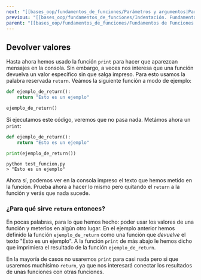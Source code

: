 ```yaml
---
next: "[[bases_oop/fundamentos_de_funciones/Parámetros y argumentos|Parámetros y argumentos]]"
previous: "[[bases_oop/fundamentos_de_funciones/Indentación. Fundamental en python|Indentación. Fundamental en python]]"
parent: "[[bases_oop/fundamentos_de_funciones/Fundamentos de Funciones|Fundamentos de Funciones]]"
---
```

## Devolver valores
Hasta ahora hemos usado la función `print` para hacer que aparezcan mensajes en la consola. Sin embargo, a veces nos interesa que una función devuelva un valor específico sin que salga impreso. Para esto usamos la palabra reservada `return`. Veámos la siguiente función a modo de ejemplo:

```python title="python"
def ejemplo_de_return():
    return "Esto es un ejemplo"

ejemplo_de_return()
```

Si ejecutamos este código, veremos que no pasa nada. Metámos ahora un `print`:

```python title="python"
def ejemplo_de_return():
    return "Esto es un ejemplo"

print(ejemplo_de_return())
```

```shell title="Terminal"
python test_funcion.py
> "Esto es un ejemplo"
```

Ahora sí, podemos ver en la consola impreso el texto que hemos metido en la función. Prueba ahora a hacer lo mismo pero quitando el `return` a la función y verás que nada sucede.

### ¿Para qué sirve `return` entonces?

En pocas palabras, para lo que hemos hecho: poder usar los valores de una función y meterlos en algún otro lugar. En el ejemplo anterior hemos definido la función `ejemplo_de_return` como una función que *devuelve* el texto "Esto es un ejemplo". A la función `print` de más abajo le hemos dicho que imprimiera el resultado de la función `ejemplo_de_return`.

En la mayoría de casos no usaremos `print` para casi nada pero si que usaremos muchísimo `return`, ya que nos interesará conectar los resultados de unas funciones con otras funciones.
